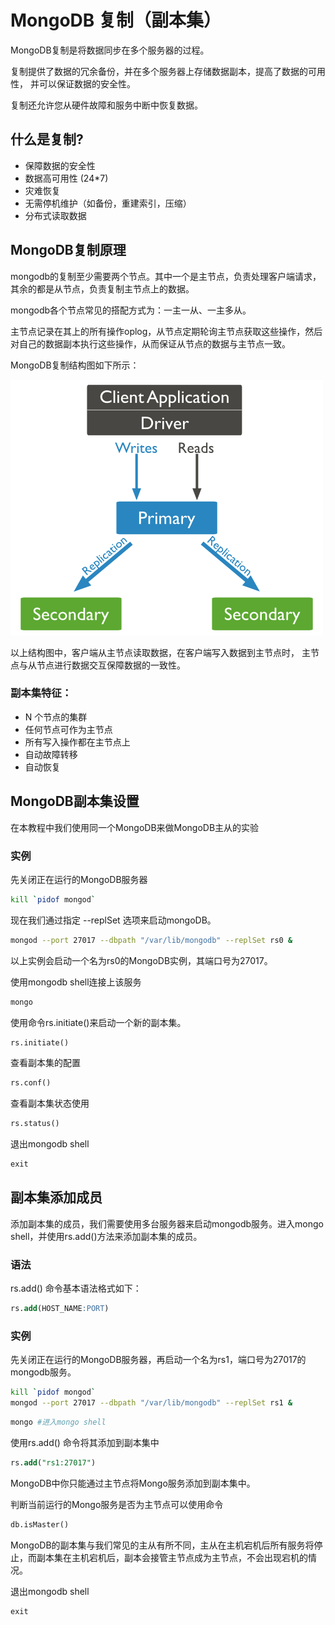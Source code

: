 # MongoDB 复制（副本集）

MongoDB复制是将数据同步在多个服务器的过程。

复制提供了数据的冗余备份，并在多个服务器上存储数据副本，提高了数据的可用性， 并可以保证数据的安全性。

复制还允许您从硬件故障和服务中断中恢复数据。

## 什么是复制?

- 保障数据的安全性
- 数据高可用性 (24*7)
- 灾难恢复
- 无需停机维护（如备份，重建索引，压缩）
- 分布式读取数据

## MongoDB复制原理

mongodb的复制至少需要两个节点。其中一个是主节点，负责处理客户端请求，其余的都是从节点，负责复制主节点上的数据。

mongodb各个节点常见的搭配方式为：一主一从、一主多从。

主节点记录在其上的所有操作oplog，从节点定期轮询主节点获取这些操作，然后对自己的数据副本执行这些操作，从而保证从节点的数据与主节点一致。

MongoDB复制结构图如下所示：

![MongoDB复制结构图](./images/replication.png)

以上结构图中，客户端从主节点读取数据，在客户端写入数据到主节点时， 主节点与从节点进行数据交互保障数据的一致性。

### 副本集特征：

- N 个节点的集群
- 任何节点可作为主节点
- 所有写入操作都在主节点上
- 自动故障转移
- 自动恢复

## MongoDB副本集设置

在本教程中我们使用同一个MongoDB来做MongoDB主从的实验

### 实例

先关闭正在运行的MongoDB服务器

```bash
kill `pidof mongod`
```

现在我们通过指定 --replSet 选项来启动mongoDB。

```bash
mongod --port 27017 --dbpath "/var/lib/mongodb" --replSet rs0 &
```

以上实例会启动一个名为rs0的MongoDB实例，其端口号为27017。

使用mongodb shell连接上该服务

```bash
mongo
```
使用命令rs.initiate()来启动一个新的副本集。
```sql
rs.initiate()
```

查看副本集的配置
```sql
rs.conf()
```

查看副本集状态使用

```sql
rs.status()
```

退出mongodb shell

```sql
exit
```

## 副本集添加成员

添加副本集的成员，我们需要使用多台服务器来启动mongodb服务。进入mongo shell，并使用rs.add()方法来添加副本集的成员。

### 语法

rs.add() 命令基本语法格式如下：

```sql
rs.add(HOST_NAME:PORT)
```

### 实例

先关闭正在运行的MongoDB服务器，再启动一个名为rs1，端口号为27017的mongodb服务。

```bash
kill `pidof mongod`
mongod --port 27017 --dbpath "/var/lib/mongodb" --replSet rs1 &
```

```bash
mongo #进入mongo shell
```
使用rs.add() 命令将其添加到副本集中
```sql
rs.add("rs1:27017")
```

MongoDB中你只能通过主节点将Mongo服务添加到副本集中。

 判断当前运行的Mongo服务是否为主节点可以使用命令

```sql
db.isMaster() 
```

MongoDB的副本集与我们常见的主从有所不同，主从在主机宕机后所有服务将停止，而副本集在主机宕机后，副本会接管主节点成为主节点，不会出现宕机的情况。

退出mongodb shell

```sql
exit
```